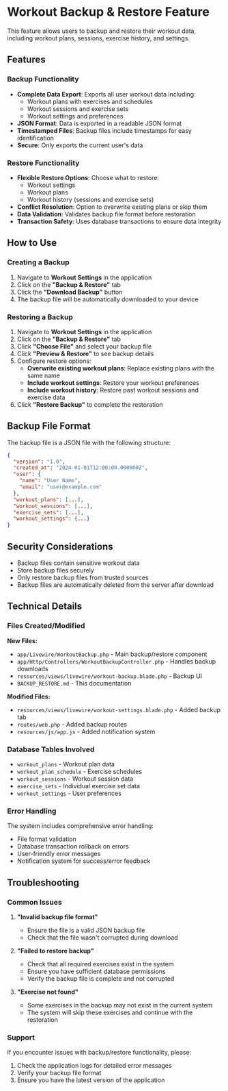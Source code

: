 # Workout Backup & Restore Feature

This feature allows users to backup and restore their workout data, including workout plans, sessions, exercise history, and settings.

## Features

### Backup Functionality

-   **Complete Data Export**: Exports all user workout data including:
    -   Workout plans with exercises and schedules
    -   Workout sessions and exercise sets
    -   Workout settings and preferences
-   **JSON Format**: Data is exported in a readable JSON format
-   **Timestamped Files**: Backup files include timestamps for easy identification
-   **Secure**: Only exports the current user's data

### Restore Functionality

-   **Flexible Restore Options**: Choose what to restore:
    -   Workout settings
    -   Workout plans
    -   Workout history (sessions and exercise sets)
-   **Conflict Resolution**: Option to overwrite existing plans or skip them
-   **Data Validation**: Validates backup file format before restoration
-   **Transaction Safety**: Uses database transactions to ensure data integrity

## How to Use

### Creating a Backup

1. Navigate to **Workout Settings** in the application
2. Click on the **"Backup & Restore"** tab
3. Click the **"Download Backup"** button
4. The backup file will be automatically downloaded to your device

### Restoring a Backup

1. Navigate to **Workout Settings** in the application
2. Click on the **"Backup & Restore"** tab
3. Click **"Choose File"** and select your backup file
4. Click **"Preview & Restore"** to see backup details
5. Configure restore options:
    - **Overwrite existing workout plans**: Replace existing plans with the same name
    - **Include workout settings**: Restore your workout preferences
    - **Include workout history**: Restore past workout sessions and exercise data
6. Click **"Restore Backup"** to complete the restoration

## Backup File Format

The backup file is a JSON file with the following structure:

```json
{
  "version": "1.0",
  "created_at": "2024-01-01T12:00:00.000000Z",
  "user": {
    "name": "User Name",
    "email": "user@example.com"
  },
  "workout_plans": [...],
  "workout_sessions": [...],
  "exercise_sets": [...],
  "workout_settings": {...}
}
```

## Security Considerations

-   Backup files contain sensitive workout data
-   Store backup files securely
-   Only restore backup files from trusted sources
-   Backup files are automatically deleted from the server after download

## Technical Details

### Files Created/Modified

**New Files:**

-   `app/Livewire/WorkoutBackup.php` - Main backup/restore component
-   `app/Http/Controllers/WorkoutBackupController.php` - Handles backup downloads
-   `resources/views/livewire/workout-backup.blade.php` - Backup UI
-   `BACKUP_RESTORE.md` - This documentation

**Modified Files:**

-   `resources/views/livewire/workout-settings.blade.php` - Added backup tab
-   `routes/web.php` - Added backup routes
-   `resources/js/app.js` - Added notification system

### Database Tables Involved

-   `workout_plans` - Workout plan data
-   `workout_plan_schedule` - Exercise schedules
-   `workout_sessions` - Workout session data
-   `exercise_sets` - Individual exercise set data
-   `workout_settings` - User preferences

### Error Handling

The system includes comprehensive error handling:

-   File format validation
-   Database transaction rollback on errors
-   User-friendly error messages
-   Notification system for success/error feedback

## Troubleshooting

### Common Issues

1. **"Invalid backup file format"**

    - Ensure the file is a valid JSON backup file
    - Check that the file wasn't corrupted during download

2. **"Failed to restore backup"**

    - Check that all required exercises exist in the system
    - Ensure you have sufficient database permissions
    - Verify the backup file is complete and not corrupted

3. **"Exercise not found"**
    - Some exercises in the backup may not exist in the current system
    - The system will skip these exercises and continue with the restoration

### Support

If you encounter issues with backup/restore functionality, please:

1. Check the application logs for detailed error messages
2. Verify your backup file format
3. Ensure you have the latest version of the application
